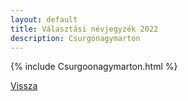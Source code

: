 ```yaml
---
layout: default
title: Választási névjegyzék 2022
description: Csurgónagymarton
---
```


{% include Csurgoonagymarton.html %}

[Vissza](./)
